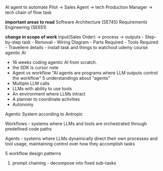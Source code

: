 AI agent to automate Pilot -> Sales Agent -> tech Production Manager -> tech chain of flow task

**important areas to read**
Software Architecture (SE745)
Requirements Engineering (SE651)

**change in scope of work**
input(Sales Order) -> process -> outputs
                    - Step-by-step task
                    - Removal
                    - Wiring DIagram
                    - Parts Required
                    - Tools Required
                    - Travellere details
                    - install task and things to watchout
udemy course agentic AI
- 16 weeks coding agentic AI from scratch.
- the SDK is cursor
note
- Agent vs workflow
"AI agents are programs where LLM outputs control the workflow"
5 understandings about "agents"
- Multiple LLM calls
- LLMs with ability to use tools
- An environment where LLMs intract
- A planner to coordinate activities
- Autonomy

Agentic System according to Antropic

Workflows - systems where LLMs and tools are orchestrated through predefined code paths

Agents - systems where LLMs dynamically direct their own processes and tool usage, maintaining control over how they accomplish tasks

5 workflow design patterns

1. prompt chaining - decompose into fixed sub-tasks
